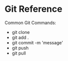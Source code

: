 # Git Reference
Common Git Commands:
- git clone
- git add .
- git commit -m 'message'
- git push
- git pull
